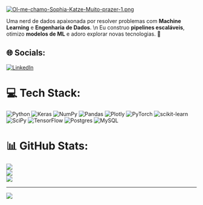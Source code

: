 [![Ol-me-chamo-Sophia-Katze-Muito-prazer-1.png](https://i.postimg.cc/5y7zVkTq/Ol-me-chamo-Sophia-Katze-Muito-prazer-1.png)](https://postimg.cc/0KSjGZ8b)
 
Uma nerd de dados apaixonada por resolver problemas com **Machine Learning** e **Engenharia de Dados**.  \n
Eu construo **pipelines escaláveis**, otimizo **modelos de ML** e adoro explorar novas tecnologias. 🚀



## 🌐 Socials:
[![LinkedIn](https://img.shields.io/badge/LinkedIn-%230077B5.svg?logo=linkedin&logoColor=white)](https://www.linkedin.com/in/sophia-helena/) 

# 💻 Tech Stack:
![Python](https://img.shields.io/badge/python-3670A0?style=for-the-badge&logo=python&logoColor=ffdd54) ![Keras](https://img.shields.io/badge/Keras-%23D00000.svg?style=for-the-badge&logo=Keras&logoColor=white) ![NumPy](https://img.shields.io/badge/numpy-%23013243.svg?style=for-the-badge&logo=numpy&logoColor=white) ![Pandas](https://img.shields.io/badge/pandas-%23150458.svg?style=for-the-badge&logo=pandas&logoColor=white) ![Plotly](https://img.shields.io/badge/Plotly-%233F4F75.svg?style=for-the-badge&logo=plotly&logoColor=white) ![PyTorch](https://img.shields.io/badge/PyTorch-%23EE4C2C.svg?style=for-the-badge&logo=PyTorch&logoColor=white) ![scikit-learn](https://img.shields.io/badge/scikit--learn-%23F7931E.svg?style=for-the-badge&logo=scikit-learn&logoColor=white) ![SciPy](https://img.shields.io/badge/SciPy-%230C55A5.svg?style=for-the-badge&logo=scipy&logoColor=%white) ![TensorFlow](https://img.shields.io/badge/TensorFlow-%23FF6F00.svg?style=for-the-badge&logo=TensorFlow&logoColor=white) ![Postgres](https://img.shields.io/badge/postgres-%23316192.svg?style=for-the-badge&logo=postgresql&logoColor=white) ![MySQL](https://img.shields.io/badge/mysql-%2300f.svg?style=for-the-badge&logo=mysql&logoColor=white)
# 📊 GitHub Stats:
![](https://github-readme-stats.vercel.app/api?username=sophia-helena-paula&theme=gotham&hide_border=false&include_all_commits=true&count_private=false)<br/>
![](https://github-readme-streak-stats.herokuapp.com/?user=sophia-helena-paula&theme=gotham&hide_border=false)<br/>
![](https://github-readme-stats.vercel.app/api/top-langs/?username=sophia-helena-paula&theme=gotham&hide_border=false&include_all_commits=true&count_private=false&layout=compact)

---
[![](https://visitcount.itsvg.in/api?id=sophia-helena-paula&icon=0&color=0)](https://visitcount.itsvg.in)
